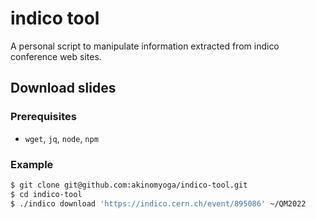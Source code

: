 # indico tool

A personal script to manipulate information extracted from indico conference web sites.

## Download slides

### Prerequisites

- `wget`, `jq`, `node`, `npm`

### Example

```bash
$ git clone git@github.com:akinomyoga/indico-tool.git
$ cd indico-tool
$ ./indico download 'https://indico.cern.ch/event/895086' ~/QM2022
```

